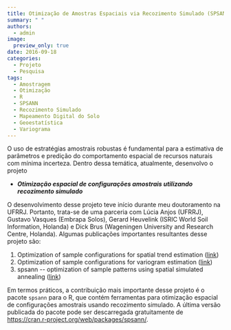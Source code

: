 ```yaml
---
title: Otimização de Amostras Espaciais via Recozimento Simulado (SPSANN)
summary: " "
authors:
  - admin
image:
  preview_only: true
date: 2016-09-18
categories:
  - Projeto
  - Pesquisa
tags:
  - Amostragem
  - Otimização
  - R
  - SPSANN
  - Recozimento Simulado
  - Mapeamento Digital do Solo
  - Geoestatística
  - Variograma
---
```


<!-- {{% toc %}} -->

O uso de estratégias amostrais robustas é fundamental para a estimativa de parâmetros e predição do comportamento espacial de recursos naturais com mínima incerteza. Dentro dessa temática, atualmente, desenvolvo o projeto

* ***Otimização espacial de configurações amostrais utilizando recozimento simulado***

O desenvolvimento desse projeto teve início durante meu doutoramento na UFRRJ. Portanto, trata-se de uma parceria com Lúcia Anjos (UFRRJ), Gustavo Vasques (Embrapa Solos), Gerard Heuvelink (ISRIC World Soil Information, Holanda) e Dick Brus (Wageningen University and Research Centre, Holanda). Algumas publicações
importantes resultantes desse projeto são:

1. Optimization of sample configurations for spatial trend estimation
   ([link](http://dx.doi.org/10.13140/RG.2.1.2198.5769))
2. Optimization of sample configurations for variogram estimation
   ([link](http://dx.doi.org/10.13140/RG.2.1.1412.1440))
3. spsann -- optimization of sample patterns using spatial simulated annealing
   ([link](http://meetingorganizer.copernicus.org/EGU2015/EGU2015-7780.pdf))

Em termos práticos, a contribuição mais importante desse projeto é o pacote `spsann` para o R, que contém ferramentas para otimização espacial de configurações amostrais usando recozimento simulado. A última versão publicada do pacote pode ser descarregada gratuitamente de https://cran.r-project.org/web/packages/spsann/.

